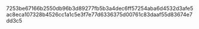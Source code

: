 7253be67166b2550db96b3d89277fb5b3a4dec6ff57254aba6d4532d3afe5ac8eca107328b4526cc1a1c5e3f7e77d6336375d00761c83daaf55d83674e7dd3c5
